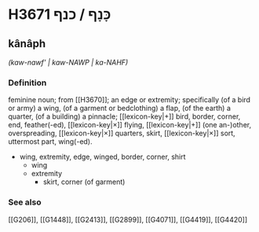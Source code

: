 # H3671 כָּנָף / כנף

## kânâph

_(kaw-nawf' | kaw-NAWP | ka-NAHF)_

### Definition

feminine noun; from [[H3670]]; an edge or extremity; specifically (of a bird or army) a wing, (of a garment or bedclothing) a flap, (of the earth) a quarter, (of a building) a pinnacle; [[lexicon-key|+]] bird, border, corner, end, feather(-ed), [[lexicon-key|×]] flying, [[lexicon-key|+]] (one an-)other, overspreading, [[lexicon-key|×]] quarters, skirt, [[lexicon-key|×]] sort, uttermost part, wing(-ed).

- wing, extremity, edge, winged, border, corner, shirt
    - wing
    - extremity
        - skirt, corner (of garment)
### See also

[[G206]], [[G1448]], [[G2413]], [[G2899]], [[G4071]], [[G4419]], [[G4420]]

